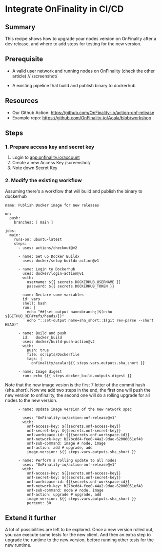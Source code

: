# Integrate OnFinality in CI/CD
## Summary
This recipe shows how to upgrade your nodes version on OnFinality after a dev release, and where to add steps for testing for the new version.

## Prerequisite
* A valid user network and running nodes on OnFinality (check the other article) // /screenshot/

* A existing pipeline that build and publish binary to dockerhub

## Resources
* Our Github Action: https://github.com/OnFinality-io/action-onf-release 
* Example repo: https://github.com/OnFinality-io/Acala/blob/workshop

## Steps
### 1. Prepare access key and secret key
1. Login to [app.onfinality.io/account](https://app.onfinality.io/account)
2. Create a new Access Key /screenshot/
3. Note down Secret Key

### 2. Modify the existing workflow
Assuming there's a workflow that will build and publish the binary to dockerhub
```
name: Publish Docker image for new releases

on:
  push:
    branches: [ main ]

jobs:
  main:
    runs-on: ubuntu-latest
    steps:
      - uses: actions/checkout@v2
      
      - name: Set up Docker Buildx
        uses: docker/setup-buildx-action@v1
        
      - name: Login to Dockerhub
        uses: docker/login-action@v1
        with:
          username: ${{ secrets.DOCKERHUB_USERNAME }}
          password: ${{ secrets.DOCKERHUB_TOKEN }}
          
      - name: Declare some variables
        id: vars
        shell: bash
        run: |
          echo "##[set-output name=branch;]$(echo ${GITHUB_REF#refs/heads/})"
          echo "::set-output name=sha_short::$(git rev-parse --short HEAD)"
          
      - name: Build and push
        id:   docker_build
        uses: docker/build-push-action@v2
        with:
          push: true
          file: scripts/Dockerfile
          tags: |
            onfinality/acala:${{ steps.vars.outputs.sha_short }}
            
      - name: Image digest
        run: echo ${{ steps.docker_build.outputs.digest }}
```
Note that the new image vesion is the first 7 letter of the commit hash (sha_short).
Now we add two steps in the end, the first one will push the new version to onfinality, the second one will do a rolling upgrade for all nodes to the new version.

```
      - name: Update image version of the new network spec 
      
        uses: "OnFinality-io/action-onf-release@v1"
        with:
          onf-access-key: ${{secrets.onf-access-key}}
          onf-secret-key: ${{secrets.onf-secret-key}}
          onf-workspace-id: ${{secrets.onf-workspace-id}}
          onf-network-key: b27bcdd4-fee0-44a2-9dae-62006051ef48 
          onf-sub-command: image # node, image
          onf-action: add # upgrade, add
          image-version: ${{ steps.vars.outputs.sha_short }}
          
      - name: Perform a rolling update to all nodes
        uses: "OnFinality-io/action-onf-release@v1"
        with:
          onf-access-key: ${{secrets.onf-access-key}}
          onf-secret-key: ${{secrets.onf-secret-key}}
          onf-workspace-id: ${{secrets.onf-workspace-id}}
          onf-network-key: b27bcdd4-fee0-44a2-9dae-62006051ef48 
          onf-sub-command: node # node, image
          onf-action: upgrade # upgrade, add
          image-version: ${{ steps.vars.outputs.sha_short }}
          percent: 30
```

## Extend it further
A lot of possibilities are left to be explored. Once a new version rolled out, you can execute some tests for the new client. And then an extra step to upgrade the runtime to the new version, before running other tests for the new runtime.
